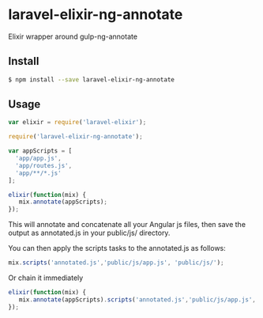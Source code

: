 # laravel-elixir-ng-annotate

Elixir wrapper around gulp-ng-annotate

## Install

```bash
$ npm install --save laravel-elixir-ng-annotate
```

## Usage

```js
var elixir = require('laravel-elixir');

require('laravel-elixir-ng-annotate');

var appScripts = [
  'app/app.js',
  'app/routes.js',
  'app/**/*.js'
];

elixir(function(mix) {
   mix.annotate(appScripts);
});
```

This will annotate and concatenate all your Angular js files, then save the output as annotated.js in your public/js/ directory.

You can then apply the scripts tasks to the annotated.js as follows:

```js
mix.scripts('annotated.js','public/js/app.js', 'public/js/');
```

Or chain it immediately

```js
elixir(function(mix) {
   mix.annotate(appScripts).scripts('annotated.js','public/js/app.js', 'public/js/');
});
```

